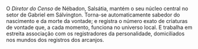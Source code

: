 ﻿O *Diretor do Censo* de Nébadon, Salsátia, mantém o seu núcleo central no setor de Gabriel em Sálvington. Torna-se automaticamente sabedor do nascimento e da morte da vontade; e registra o número exato de criaturas de vontade que, a cada momento, funciona no universo local. E trabalha em estreita associação com os registradores da personalidade, domiciliados nos mundos dos registros dos arcanjos.